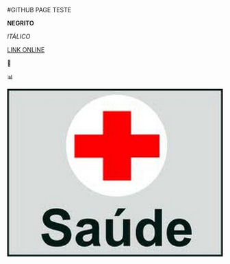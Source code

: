 #GITHUB PAGE TESTE    

**NEGRITO**  

*ITÁLICO*  

[LINK ONLINE](https://github.com/luong-komorebi/Markdown-Tutorial/blob/master/README_pt-BR.md)  

🎵 

📊

![imagem](https://github.com/BiancaCracco/bianca/blob/main/mais-saude.jpg)

